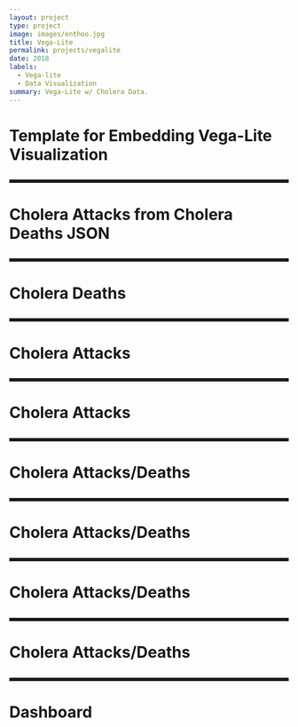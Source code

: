 ```yaml
---
layout: project
type: project
image: images/enthoo.jpg
title: Vega-Lite
permalink: projects/vegalite
date: 2018
labels:
  - Vega-lite
  - Data Visualization
summary: Vega-Lite w/ Cholera Data.
---
```

<html lang="en">
<head>
  <meta charset="UTF-8">
  <title>Vega-Lite Demo</title>
  <script src="https://cdn.jsdelivr.net/npm/vega@4.2.0/build/vega.js"></script>
  <script src="https://cdn.jsdelivr.net/npm/vega-lite@3.0.0-rc6/build/vega-lite.js"></script>
  <script src="https://cdn.jsdelivr.net/npm/vega-embed@3.19.2/build/vega-embed.js"></script>
  <!--<link rel="stylesheet" href="https://cdnjs.cloudflare.com/ajax/libs/semantic-ui/2.2.2/semantic.min.css">-->
  <style media="screen">
    /* Add space between Vega-Embed links  */
    .vega-actions a {
      margin-right: 5px;
    }
  </style>
</head>
<body>
<h1>Template for Embedding Vega-Lite Visualization</h1>
<!-- Container for the visualization -->
<div class="ui fluid container">
<div id="vis"style="padding-bottom: 10px"></div>
</div>
<div>
  <div class="ui fluid container">
    <div style="border-style: solid"></div>
  </div>
</div>
<h1>Cholera Attacks from Cholera Deaths JSON</h1>
<div class="ui fluid container">
<div id="vis1"style="padding-bottom: 10px"></div>
</div>
<div>
  <div class="ui fluid container">
    <div style="border-style: solid"></div>
  </div>
</div>
<h1>Cholera Deaths</h1>
<div id="vis2"style="padding-bottom: 10px"></div>
<div>
  <div class="ui fluid container">
    <div style="border-style: solid"></div>
  </div>
</div>
<h1>Cholera Attacks</h1>
<div id="vis3"style="padding-bottom: 10px"></div>
<div>
  <div class="ui fluid container">
    <div style="border-style: solid"></div>
  </div>
</div>
<h1>Cholera Attacks</h1>
<div id="vis4"style="padding-bottom: 10px"></div>
<div>
  <div class="ui fluid container">
    <div style="border-style: solid"></div>
  </div>
</div>
<h1>Cholera Attacks/Deaths</h1>
<div id="vis5"style="padding-bottom: 10px"></div>
<div>
  <div class="ui fluid container">
    <div style="border-style: solid"></div>
  </div>
</div>
<h1>Cholera Attacks/Deaths</h1>
<div id="vis6"style="padding-bottom: 10px"></div>
<div>
  <div class="ui fluid container">
    <div style="border-style: solid"></div>
  </div>
</div>
<h1>Cholera Attacks/Deaths</h1>
<div id="vis7"style="padding-bottom: 10px"></div>
<div>
  <div class="ui fluid container">
    <div style="border-style: solid"></div>
  </div>
</div>
<h1>Cholera Attacks/Deaths</h1>
<div id="vis8"style="padding-bottom: 10px"></div>
<div>
  <div class="ui fluid container">
    <div style="border-style: solid"></div>
  </div>
</div>
<h1>Dashboard</h1>
<div id="vis9"style="padding-bottom: 10px"></div>
<script>

  // Assign the specification to a local variable vlSpec.
  var vlSpec = {
    "$schema": "https://vega.github.io/schema/vega-lite/v2.json",
    "data": {
      "values": [
        {"a": "C", "b": 2}, {"a": "C", "b": 7}, {"a": "C", "b": 4},
        {"a": "D", "b": 1}, {"a": "D", "b": 2}, {"a": "D", "b": 6},
        {"a": "E", "b": 8}, {"a": "E", "b": 4}, {"a": "E", "b": 7}
      ]
    },
    "mark": "bar",
    "encoding": {
      "y": {"field": "a", "type": "nominal"},
      "x": {
        "aggregate": "average", "field": "b", "type": "quantitative",
        "axis": {
          "title": "Average of b"
        }
      }
    }
  };
  var vlSpec1 = {
    "height": 400,
    "width": 750,
    "$schema": "https://vega.github.io/schema/vega-lite/v2.json",
    "data": {"url": "https://raw.githubusercontent.com/mserai/Cholera/master/CholeraDeaths.json"
    },
    "mark": {"type": "line", "color": "blue",
      "point": {"color": "red"}},
    "encoding": {
      "y": {"field": "Attack", "type": "quantitative"},
      "x": {
        "timeUnit": "yearmonthdate",
        "field": "Date",
        "type": "temporal"
      }
    }
  };
  var vlSpec2 = {
    /*"$schema": "https://vega.github.io/schema/vega-lite/v2.json",*/
    "height": 500,
    "width": 1000,
    "data": {"url": "https://raw.githubusercontent.com/mserai/Cholera/master/CholeraDeaths.json"
    },
    "mark": {"type": "line", "color": "blue",
      "point": {"color": "red"}},
    "encoding": {
      "y": {"field": "Death", "type": "quantitative"},
      "x": {
        "timeUnit": "yearmonthdate",
        "field": "Date",
        "type": "temporal"
      }
    }
  };

  var vlSpec3 = {
    "height": 400,
    "width": 1200,
    "$schema": "https://vega.github.io/schema/vega-lite/v2.json",
    "data": {"url": "https://raw.githubusercontent.com/mserai/Cholera/master/CholeraDeaths.json"
    },
    "mark": "bar",
    "encoding": {
      "y": {"field": "Attack", "type": "quantitative"},
      "x": {
        "timeUnit": "yearmonthdate",
        "field": "Date",
        "type": "temporal"
      }
    }
  };
  var vlSpec4 = {
    "height": 400,
    "width": 1200,
    "$schema": "https://vega.github.io/schema/vega-lite/v2.json",
    "data": {"url": "https://raw.githubusercontent.com/mserai/Cholera/master/choleraDeaths.tsv"
    },
    "mark": "bar",
    "encoding": {
      "x": {"field": "Attack", "type": "quantitative"},
      "y": {
        "timeUnit": "yearmonthdate",
        "field": "Date",
        "type": "temporal"
      }
    }
  };
  var vlSpec5 = {
    /*"$schema": "https://vega.github.io/schema/vega-lite/v2.json",*/
    "height": 500,
    "width": 1000,
    "data": {"url": "https://raw.githubusercontent.com/mserai/Cholera/master/CholeraDeaths.json"
    },
    "layer": [
        {
          "selection": {
            "brush": {
              "type": "interval",
              "encodings": ["x"]
            }
          },
      "mark": {
        "type": "line", "color": "blue",
        "point": { "color": "red" }
      },
      "encoding": {
        "y": { "field": "Death", "type": "quantitative" },
        "x": {
          "timeUnit": "yearmonthdate",
          "field": "Date",
          "type": "temporal"
        }
      },
          "opacity": {
            "condition": {
              "selection": "brush", "value": 1
            },
            "value": 0.7
          }

      },
      {
      "mark": {
        "type": "line", "color": "green",
        "point": { "color": "red" }
      },
      "encoding": {
        "y": { "field": "Attack", "type": "quantitative" },
        "x": {
          "timeUnit": "yearmonthdate",
          "field": "Date",
          "type": "temporal"
        }
      }
      },
      {
        "transform": [{
          "filter": {"selection": "brush"}
        }],
        "mark": {
          "type": "rule", "color": "black"
        },
        "encoding": {
          "y": { "aggregate": "mean", "field": "Attack", "type": "quantitative" },
        }
      },
      {
        "transform": [{
          "filter": {"selection": "brush"}
        }],
        "mark": {
          "type": "rule", "color": "black"
        },
        "encoding": {
          "y": { "aggregate": "mean", "field": "Death", "type": "quantitative" },
        }
      }
    ]
  };
  var vlSpec6 = {
    /*"$schema": "https://vega.github.io/schema/vega-lite/v2.json",*/
    "height": 500,
    "width": 1000,
    "data": {"url": "https://raw.githubusercontent.com/mserai/Cholera/master/CholeraDeaths.json"
    },
    "layer": [
      {
        "mark": {
          "type": "line", "color": "red",
          "point": { "color": "green" }
        },
        "encoding": {
          "y": { "field": "Death", "type": "quantitative" },
          "x": {
            "timeUnit": "yearmonthdate",
            "field": "Date",
            "type": "temporal"
          }
        }
      },
      {
        "mark": "bar",
        "encoding": {
          "y": { "field": "Attack", "type": "quantitative" },
          "x": {
            "timeUnit": "yearmonthdate",
            "field": "Date",
            "type": "temporal"
          }
        }
      }
    ]
  };
  var vlSpec7 = {
    "height": 500,
    "width": 1000,
    "$schema": "https://vega.github.io/schema/vega-lite/v2.json",
    "data": {"url": "https://raw.githubusercontent.com/mserai/Cholera/master/CholeraDeaths.json"
    },
    "layer": [
      {
        "mark": {"type": "bar", "color": "blue"},
        "encoding": {
          "y": { "field": "Death", "type": "quantitative" },
          "x": {
            "timeUnit": "yearmonthdate",
            "field": "Date",
            "type": "temporal"
          }
        }
      },
      {
        "mark": {"type": "bar", "color": "yellow"},
        "encoding": {
          "y": { "field": "Attack", "type": "quantitative" },
          "x": {
            "timeUnit": "yearmonthdate",
            "field": "Date",
            "type": "temporal"
          }
        }
      }
    ]
  };
  var vlSpec8 = {
    "height": 500,
    "width": 1000,
    "$schema": "https://vega.github.io/schema/vega-lite/v2.json",
    "data": {"url": "https://raw.githubusercontent.com/mserai/Cholera/master/CholeraDeaths.json"
    },
    "layer": [
      {
        "mark": {"type": "bar", "color": "blue"},
        "encoding": {
          "y": { "field": "Death", "type": "quantitative" },
          "x": {
            "timeUnit": "yearmonthdate",
            "field": "Date",
            "type": "temporal"
          },
          "opacity": {"value": 0.8 }
        }
      },
      {
        "mark": {"type": "bar", "color": "pink"},
        "encoding": {
          "y": { "field": "Attack", "type": "quantitative" },
          "x": {
            "timeUnit": "yearmonthdate",
            "field": "Date",
            "type": "temporal"
          },
          "opacity": {"value": 0.8 }
}
},
    ]
  };
  var vlSpec9 = {
    "$schema": "https://vega.github.io/schema/vega-lite/v2.json",
    "data": {"url": "https://raw.githubusercontent.com/mserai/Cholera/master/CholeraDeaths.json"
    },
    "hconcat": [{
      "repeat": {
        "column": [
          "Attack",
          "Death"
        ],
      },
      "spec": {
        "height": 400,
        "width": 600,
        "mark": "bar",
        "encoding": {
          "y": { "field": { "repeat": "column" }, "type": "quantitative" },
          "x": {
            "timeUnit": "yearmonthdate",
            "field": "Date",
            "type": "temporal"
          }
        }
      }
    }]

  };
  // Embed the visualization in the container with id `vis`
  vegaEmbed("#vis", vlSpec);
  vegaEmbed("#vis1", vlSpec1);
  vegaEmbed("#vis2", vlSpec2);
  vegaEmbed("#vis3", vlSpec3);
  vegaEmbed("#vis4", vlSpec4);
  vegaEmbed("#vis5", vlSpec5);
  vegaEmbed("#vis6", vlSpec6);
  vegaEmbed("#vis7", vlSpec7);
  vegaEmbed("#vis8", vlSpec8);
  vegaEmbed("#vis9", vlSpec9);
</script>
</body>
</html>
